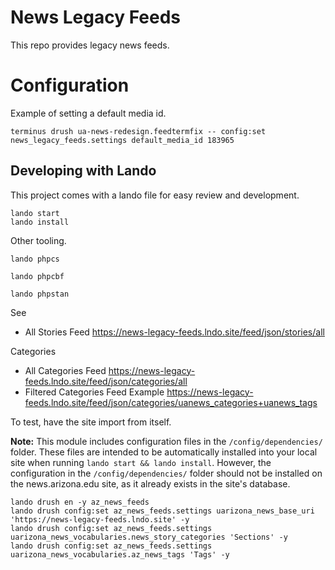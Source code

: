 #  News Legacy Feeds

This repo provides legacy news feeds.

# Configuration
Example of setting a default media id.
```
terminus drush ua-news-redesign.feedtermfix -- config:set news_legacy_feeds.settings default_media_id 183965
```

## Developing with Lando

This project comes with a lando file for easy review and development.


```
lando start
lando install
```

Other tooling.
```
lando phpcs

lando phpcbf

lando phpstan
```

See

- All Stories Feed https://news-legacy-feeds.lndo.site/feed/json/stories/all


Categories

- All Categories Feed https://news-legacy-feeds.lndo.site/feed/json/categories/all
- Filtered Categories Feed Example https://news-legacy-feeds.lndo.site/feed/json/categories/uanews_categories+uanews_tags

To test, have the site import from itself.

**Note:** This module includes configuration files in the `/config/dependencies/` folder. These files are intended to be automatically installed into your local site when running `lando start && lando install`. However, the configuration in the `/config/dependencies/` folder should not be installed on the news.arizona.edu site, as it already exists in the site's database.


```
lando drush en -y az_news_feeds
lando drush config:set az_news_feeds.settings uarizona_news_base_uri 'https://news-legacy-feeds.lndo.site' -y
lando drush config:set az_news_feeds.settings uarizona_news_vocabularies.news_story_categories 'Sections' -y
lando drush config:set az_news_feeds.settings uarizona_news_vocabularies.az_news_tags 'Tags' -y
```
